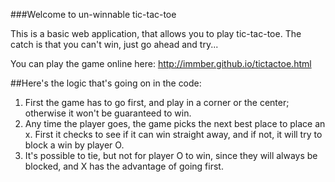 ###Welcome to un-winnable tic-tac-toe

This is a basic web application, that allows you to play tic-tac-toe. 
The catch is that you can't win, just go ahead and try...

You can play the game online here: http://immber.github.io/tictactoe.html


##Here's the logic that's going on in the code:

1. First the game has to go first, and play in a corner or the center; otherwise it won't be guaranteed to win. 
2. Any time the player goes, the game picks the next best place to place an x. First it checks to see if it can win straight away, and if not, it will try to block a win by player O.
3. It's possible to tie, but not for player O to win, since they will always be blocked, and X has the advantage of going first.



